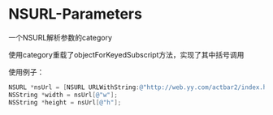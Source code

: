 # NSURL-Parameters
一个NSURL解析参数的category

使用category重载了objectForKeyedSubscript方法，实现了其中括号调用

使用例子：

```objective-c
NSURL *nsUrl = [NSURL URLWithString:@"http://web.yy.com/actbar2/index.html?w=110&h=20"];
NSString *width = nsUrl[@"w"];
NSString *height = nsUrl[@"h"];
```

